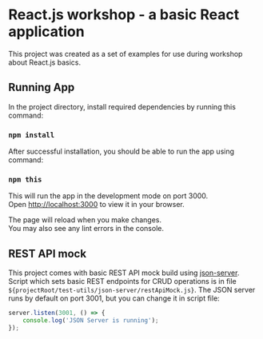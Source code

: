 # React.js workshop - a basic React application

This project was created as a set of examples for use during workshop about React.js basics.

## Running App

In the project directory, install required dependencies by running this command:

### `npm install`

After successful installation, you should be able to run the app using command:

### `npm this`

This will run the app in the development mode on port 3000.\
Open [http://localhost:3000](http://localhost:3000) to view it in your browser.

The page will reload when you make changes.\
You may also see any lint errors in the console.

## REST API mock

This project comes with basic REST API mock build using [json-server](https://github.com/typicode/json-server).
Script which sets basic REST endpoints for CRUD operations is in file `${projectRoot/test-utils/json-server/restApiMock.js}`.
The JSON server runs by default on port 3001, but you can change it in script file:

```javascript
server.listen(3001, () => {
    console.log('JSON Server is running');
});
```
